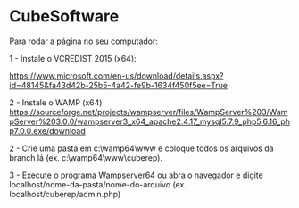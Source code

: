 # CubeSoftware

Para rodar a página no seu computador:

1 - Instale o VCREDIST 2015 (x64):

https://www.microsoft.com/en-us/download/details.aspx?id=48145&fa43d42b-25b5-4a42-fe9b-1634f450f5ee=True

2 - Instale o WAMP (x64)
https://sourceforge.net/projects/wampserver/files/WampServer%203/WampServer%203.0.0/wampserver3_x64_apache2.4.17_mysql5.7.9_php5.6.16_php7.0.0.exe/download

2 - Crie uma pasta em c:\wamp64\www e coloque todos os arquivos da branch lá (ex. c:\wamp64\www\cuberep).

3 - Execute o programa Wampserver64 ou abra o navegador e digite localhost/nome-da-pasta/nome-do-arquivo (ex. localhost/cuberep/admin.php)
